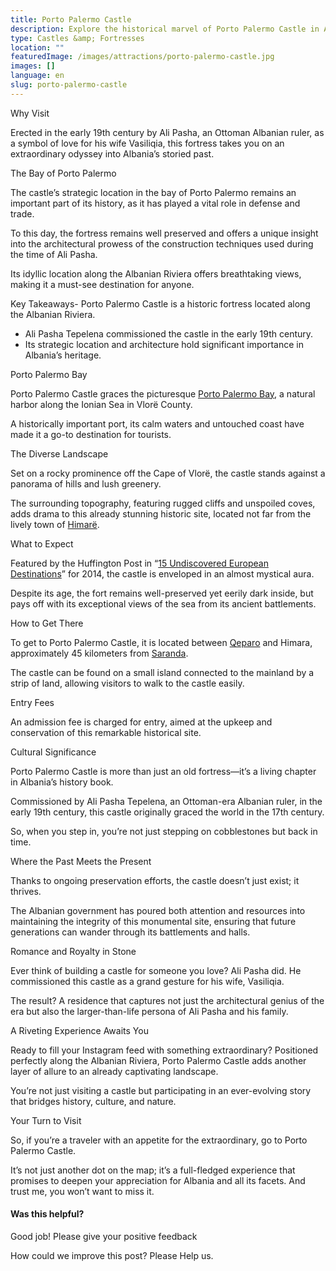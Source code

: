 ```yaml
---
title: Porto Palermo Castle
description: Explore the historical marvel of Porto Palermo Castle in Albania—how it was built, why it matters in Albania's history, and what makes it a must-visit for any traveler.
type: Castles &amp; Fortresses
location: ""
featuredImage: /images/attractions/porto-palermo-castle.jpg
images: []
language: en
slug: porto-palermo-castle
---
```


Why Visit

Erected in the early 19th century by Ali Pasha, an Ottoman Albanian ruler, as a symbol of love for his wife Vasiliqia, this fortress takes you on an extraordinary odyssey into Albania’s storied past.

The Bay of Porto Palermo

The castle’s strategic location in the bay of Porto Palermo remains an important part of its history, as it has played a vital role in defense and trade.

To this day, the fortress remains well preserved and offers a unique insight into the architectural prowess of the construction techniques used during the time of Ali Pasha.

Its idyllic location along the Albanian Riviera offers breathtaking views, making it a must-see destination for anyone.

Key Takeaways-   Porto Palermo Castle is a historic fortress located along the Albanian Riviera.
-   Ali Pasha Tepelena commissioned the castle in the early 19th century.
-   Its strategic location and architecture hold significant importance in Albania’s heritage.

Porto Palermo Bay

Porto Palermo Castle graces the picturesque [Porto Palermo Bay](https://en.wikipedia.org/wiki/Porto_Palermo_Castle), a natural harbor along the Ionian Sea in Vlorë County.

A historically important port, its calm waters and untouched coast have made it a go-to destination for tourists.

The Diverse Landscape

Set on a rocky prominence off the Cape of Vlorë, the castle stands against a panorama of hills and lush greenery.

The surrounding topography, featuring rugged cliffs and unspoiled coves, adds drama to this already stunning historic site, located not far from the lively town of [Himarë](https://albaniavisit.com/destinations/himare/).

What to Expect

Featured by the Huffington Post in “[15 Undiscovered European Destinations](https://en.wikipedia.org/wiki/Porto_Palermo_Castle)” for 2014, the castle is enveloped in an almost mystical aura.

Despite its age, the fort remains well-preserved yet eerily dark inside, but pays off with its exceptional views of the sea from its ancient battlements.

How to Get There

To get to Porto Palermo Castle, it is located between [Qeparo](https://albaniavisit.com/destinations/qeparo/) and Himara, approximately 45 kilometers from [Saranda](https://albaniavisit.com/destinations/saranda/).

The castle can be found on a small island connected to the mainland by a strip of land, allowing visitors to walk to the castle easily.

Entry Fees

An admission fee is charged for entry, aimed at the upkeep and conservation of this remarkable historical site.

Cultural Significance

Porto Palermo Castle is more than just an old fortress—it’s a living chapter in Albania’s history book.

Commissioned by Ali Pasha Tepelena, an Ottoman-era Albanian ruler, in the early 19th century, this castle originally graced the world in the 17th century.

So, when you step in, you’re not just stepping on cobblestones but back in time.

Where the Past Meets the Present

Thanks to ongoing preservation efforts, the castle doesn’t just exist; it thrives.

The Albanian government has poured both attention and resources into maintaining the integrity of this monumental site, ensuring that future generations can wander through its battlements and halls.

Romance and Royalty in Stone

Ever think of building a castle for someone you love? Ali Pasha did. He commissioned this castle as a grand gesture for his wife, Vasiliqia.

The result? A residence that captures not just the architectural genius of the era but also the larger-than-life persona of Ali Pasha and his family.

A Riveting Experience Awaits You

Ready to fill your Instagram feed with something extraordinary? Positioned perfectly along the Albanian Riviera, Porto Palermo Castle adds another layer of allure to an already captivating landscape.

You’re not just visiting a castle but participating in an ever-evolving story that bridges history, culture, and nature.

Your Turn to Visit

So, if you’re a traveler with an appetite for the extraordinary, go to Porto Palermo Castle.

It’s not just another dot on the map; it’s a full-fledged experience that promises to deepen your appreciation for Albania and all its facets. And trust me, you won’t want to miss it.

#### Was this helpful?

 

Good job! Please give your positive feedback

How could we improve this post? Please Help us.